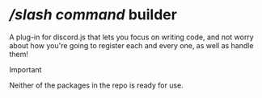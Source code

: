 # */slash command* builder
A plug-in for discord.js that lets you focus on writing code, and not worry about how you're going to register each and every one, as well as handle them!

> [!IMPORTANT]
> Neither of the packages in the repo is ready for use.
